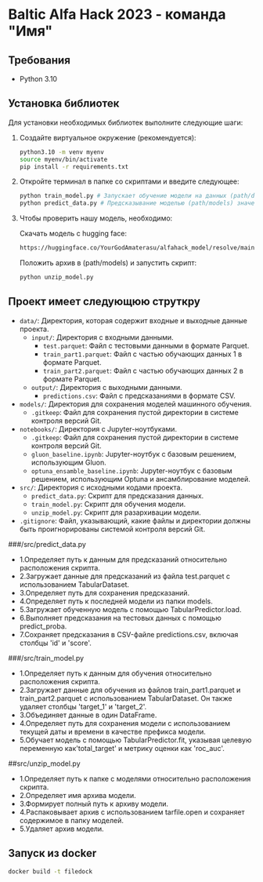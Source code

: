 # Baltic Alfa Hack 2023 - команда "Имя"

## Требования

- Python 3.10

## Установка библиотек

Для установки необходимых библиотек выполните следующие шаги:

1. Создайте виртуальное окружение (рекомендуется):

   ```bash
   python3.10 -m venv myenv
   source myenv/bin/activate
   pip install -r requirements.txt

2. Откройте терминал в папке со скриптами и введите следующее:

   ```bash
   python train_model.py # Запускает обучение модели на данных (path/data/input/train..)
   python predict_data.py # Предсказывание моделью (path/models) значений на данных (path/data/input/test..)

3. Чтобы проверить нашу модель, необходимо:

   Скачать модель с hugging face:
   ```bash
   https://huggingface.co/YourGodAmaterasu/alfahack_model/resolve/main/gluon_model.tar.gz
   ```
   Положить архив в (path/models) и запустить скрипт:
   ```bash
   python unzip_model.py
   
## Проект имеет следующюю струткру 
- `data/`: Директория, которая содержит входные и выходные данные проекта.
  - `input/`: Директория с входными данными.
    - `test.parquet`: Файл с тестовыми данными в формате Parquet.
    - `train_part1.parquet`: Файл с частью обучающих данных 1 в формате Parquet.
    - `train_part2.parquet`: Файл с частью обучающих данных 2 в формате Parquet.
  - `output/`: Директория с выходными данными.
    - `predictions.csv`: Файл с предсказаниями в формате CSV.
- `models/`: Директория для сохранения моделей машинного обучения.
  - `.gitkeep`: Файл для сохранения пустой директории в системе контроля версий Git.
- `notebooks/`: Директория с Jupyter-ноутбуками.
  - `.gitkeep`: Файл для сохранения пустой директории в системе контроля версий Git.
  - `gluon_baseline.ipynb`: Jupyter-ноутбук с базовым решением, использующим Gluon.
  - `optuna_ensamble_baseline.ipynb`: Jupyter-ноутбук с базовым решением, использующим Optuna и ансамблирование моделей.
- `src/`: Директория с исходными кодами проекта.
  - `predict_data.py`: Скрипт для предсказания данных.
  - `train_model.py`: Скрипт для обучения модели.
  - `unzip_model.py`: Скрипт для разархивации модели.
- `.gitignore`: Файл, указывающий, какие файлы и директории должны быть проигнорированы системой контроля версий Git.



###/src/predict_data.py

- 1.Определяет путь к данным для предсказаний относительно расположения скрипта.
- 2.Загружает данные для предсказаний из файла test.parquet с использованием TabularDataset.
- 3.Определяет путь для сохранения предсказаний.
- 4.Определяет путь к последней модели из папки models.
- 5.Загружает обученную модель с помощью TabularPredictor.load.
- 6.Выполняет предсказания на тестовых данных с помощью predict_proba.
- 7.Сохраняет предсказания в CSV-файле predictions.csv, включая столбцы 'id' и 'score'.

###/src/train_model.py

- 1.Определяет путь к данным для обучения относительно расположения скрипта.
- 2.Загружает данные для обучения из файлов train_part1.parquet и train_part2.parquet с использованием TabularDataset. Он также удаляет столбцы 'target_1' и 'target_2'.
- 3.Объединяет данные в один DataFrame.
- 4.Определяет путь для сохранения модели с использованием текущей даты и времени в качестве префикса модели.
- 5.Обучает модель с помощью TabularPredictor.fit, указывая целевую переменную как'total_target' и метрику оценки как 'roc_auc'.


##src/unzip_model.py
- 1.Определяет путь к папке с моделями относительно расположения скрипта.
- 2.Определяет имя архива модели.
- 3.Формирует полный путь к архиву модели.
- 4.Распаковывает архив с использованием tarfile.open и сохраняет содержимое в папку моделей.
- 5.Удаляет архив модели.


## Запуск из docker
```sh
docker build -t filedock 
```
